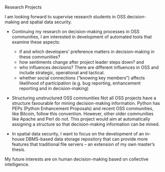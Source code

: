 Research Projects

I am looking forward to supervise research students in OSS decision-making and spatial data security.  
- Continuing my research on decision-making processes in OSS communities, I am interested in development of automated tools that examine these aspects: 
   - if and which developers' preference matters in decision-making in these communities? 
   - how sentiments change after project leader steps down? and 
   - who influences decisions? There are different influences in OSS and include strategic, operational and tactical. 
   - whether social connections (“knowing key members”) affects likelihood of participation (e.g. bug reporting, enhancement reporting and in decision-making)

-	Structuring unstructured OSS communities 
Not all OSS projects have a structure favourable for mining decision-making information. Python has PEPs (Python Enhancement Proposals) and recent OSS communities, like Bitcoin, follow this convention. However, other older communities like Apache and Perl do not. This project would aim at automatically assigning a structure so that decision-making information can be mined.

- In spatial data security, I want to focus on the development of an in-house DBMS-based data storage repository that can provide more features that traditional file servers – an extension of my own master’s thesis. 

My future interests are on human decision-making based on collective intelligence.
